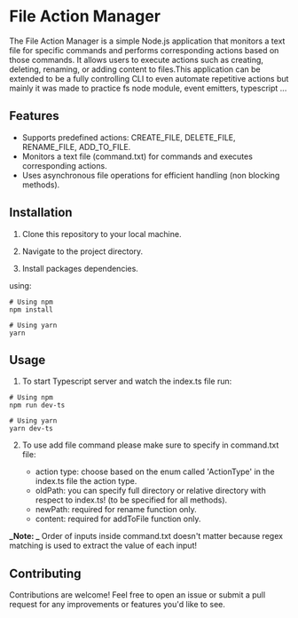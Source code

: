 # File Action Manager

The File Action Manager is a simple Node.js application that monitors a text file for specific commands and performs corresponding actions based on those commands. It allows users to execute actions such as creating, deleting, renaming, or adding content to files.This application can be extended to be a fully controlling CLI to even automate repetitive actions but mainly it was made to practice fs node module, event emitters, typescript ...

## Features

- Supports predefined actions: CREATE_FILE, DELETE_FILE, RENAME_FILE, ADD_TO_FILE.
- Monitors a text file (command.txt) for commands and executes corresponding actions.
- Uses asynchronous file operations for efficient handling (non blocking methods).

## Installation

1. Clone this repository to your local machine.

2. Navigate to the project directory.

3. Install packages dependencies.

using:

```CLI
# Using npm
npm install

# Using yarn
yarn
```

## Usage

1. To start Typescript server and watch the index.ts file run:

```CLI
# Using npm
npm run dev-ts

# Using yarn
yarn dev-ts
```

2. To use add file command please make sure to specify in command.txt file:

   - action type: choose based on the enum called 'ActionType' in the index.ts file the action type.
   - oldPath: you can specify full directory or relative directory with respect to index.ts! (to be specified for all methods).
   - newPath: required for rename function only.
   - content: required for addToFile function only.

**_Note: _**
Order of inputs inside command.txt doesn't matter because regex matching is used to extract the value of each input!

## Contributing

Contributions are welcome! Feel free to open an issue or submit a pull request for any improvements or features you'd like to see.
